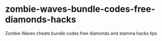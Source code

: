 # zombie-waves-bundle-codes-free-diamonds-hacks
Zombie Waves cheats bundle codes free diamonds and stamina hacks tips
